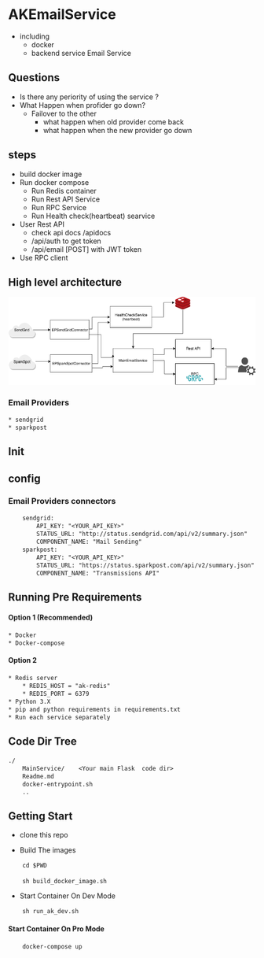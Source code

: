 # AKEmailService 
* including 
	* docker
	* backend service
Email Service

## Questions 
* Is there any periority of using the service ?
* What Happen when profider go down?
	* Failover to the other 
		* what happen when old provider come back 
		* what happen when the new provider go down

## steps 
* build docker image 
* Run docker compose 
	* Run Redis container
	* Run Rest API Service 
	* Run RPC Service
	* Run Health check(heartbeat) searvice 
* User Rest API
	* check api docs /apidocs
	* /api/auth to get token
	* /api/email [POST] with JWT token
* Use RPC client



## High level architecture

![High level architecture](AkEmailService.png)

### Email Providers 
	* sendgrid
	* sparkpost

## Init
## config 
### Email Providers connectors 
```
	sendgrid:
	    API_KEY: "<YOUR_API_KEY>"
	    STATUS_URL: "http://status.sendgrid.com/api/v2/summary.json"
	    COMPONENT_NAME: "Mail Sending"
	sparkpost:
	    API_KEY: "<YOUR_API_KEY>"
	    STATUS_URL: "https://status.sparkpost.com/api/v2/summary.json"
	    COMPONENT_NAME: "Transmissions API"
```
## Running Pre Requirements
#### Option 1 (Recommended)
	* Docker
	* Docker-compose
#### Option 2
	* Redis server 
		* REDIS_HOST = "ak-redis"
		* REDIS_PORT = 6379
	* Python 3.X
	* pip and python requirements in requirements.txt
	* Run each service separately 
## Code Dir Tree
	./
		MainService/    <Your main Flask  code dir> 
		Readme.md
		docker-entrypoint.sh
		..
## Getting Start
* clone this repo
	
* Build The images
```
    cd $PWD
    
	sh build_docker_image.sh 

```

* Start Container On Dev Mode 
```
	sh run_ak_dev.sh
```

#### Start Container On Pro Mode 
```
	docker-compose up
```

